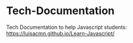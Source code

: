 # Tech-Documentation
Tech Documentation to help Javascript students: https://luisacmn.github.io/Learn-Javascript/
